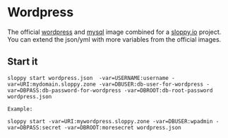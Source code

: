 # Wordpress

The official [wordpress](https://hub.docker.com/_/wordpress/) and [mysql](https://hub.docker.com/_/mysql/) image combined for a [sloppy.io](https://sloppy.io) project. You can extend the json/yml with more variables from the official images.

## Start it

```
sloppy start wordpress.json  -var=USERNAME:username -var=URI:mydomain.sloppy.zone -var=DBUSER:db-user-for-wordpress -var=DBPASS:db-password-for-wordpress -var=DBROOT:db-root-password wordpress.json 

Example:

sloppy start -var=URI:mywordpress.sloppy.zone -var=DBUSER:wpadmin -var=DBPASS:secret -var=DBROOT:moresecret wordpress.json 
```